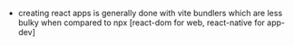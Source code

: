 - creating react apps is generally done with vite bundlers which are less bulky when compared to npx [react-dom for web, react-native for app-dev]
